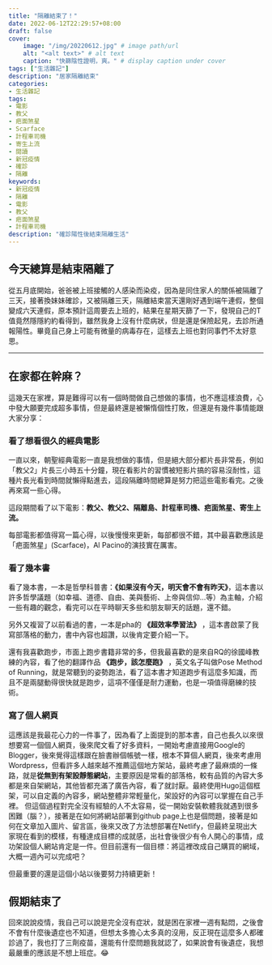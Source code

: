 ```yaml
---
title: "隔離結束了！"
date: 2022-06-12T22:29:57+08:00
draft: false
cover:
    image: "/img/20220612.jpg" # image path/url
    alt: "<alt text>" # alt text
    caption: "快篩陰性證明，爽。" # display caption under cover
tags: ["生活雜記"] 
description: "居家隔離結束"  
categories: 
- 生活雜記
tags: 
- 電影
- 教父
- 疤面煞星
- Scarface
- 計程車司機
- 寄生上流
- 閱讀
- 新冠疫情
- 確診
- 隔離
keywords:
- 新冠疫情
- 隔離
- 電影
- 教父
- 疤面煞星
- 計程車司機
description: "確診陽性後結束隔離生活"
---
```


今天總算是結束隔離了
---

從五月底開始，爸爸被上班接觸的人感染而染疫，因為是同住家人的關係被隔離了三天，接著換妹妹確診，又被隔離三天，隔離結束當天還剛好遇到端午連假，整個變成六天連假，原本預計這周要去上班的，結果在星期天篩了一下，發現自己的T值竟然隱隱約約看得到，雖然我身上沒有什麼病狀，但是還是保險起見，去診所通報陽性。畢竟自己身上可能有微量的病毒存在，這樣去上班也對同事們不太好意思。

---
在家都在幹麻？
---
這幾天在家裡，算是難得可以有一個時間做自己想做的事情，也不應這樣浪費，心中發大願要完成超多事情，但是最終還是被懶惰個性打敗，但還是有幾件事情能跟大家分享：
### 看了想看很久的經典電影
一直以來，朝聖經典電影一直是我想做的事情，但是絕大部分都片長非常長，例如「教父2」片長三小時五十分鐘，現在看影片的習慣被短影片搞的容易沒耐性，這種片長光看到時間就懶得點進去，這段隔離時間總算是努力把這些電影看完。之後再來寫一些心得。

這段期間看了以下電影：**教父、教父2、隔離島、計程車司機、疤面煞星、寄生上流。**

每部電影都值得寫一篇心得，以後慢慢來更新，每部都很不錯，其中最喜歡應該是「疤面煞星」(Scarface)，Al Pacino的演技實在厲害。
### 看了幾本書

看了幾本書，一本是哲學科普書：**《如果沒有今天，明天會不會有昨天》**，這本書以許多哲學議題（如幸福、道德、自由、美與藝術、上帝與信仰…等）為主軸，介紹一些有趣的觀念，看完可以在平時聊天多些和朋友聊天的話題，還不錯。

另外又複習了以前看過的書，一本是pha的 **《超效率學習法》** ，這本書啟蒙了我寫部落格的動力，書中內容也超讚，以後肯定要介紹一下。

還有我喜歡跑步，市面上跑步書籍非常的多，但我最喜歡的是來自RQ的徐國峰教練的內容，看了他的翻譯作品 **《跑步，該怎麼跑》** ，英文名子叫做Pose Method of Running，就是常聽到的姿勢跑法，看了這本書才知道跑步有這麼多知識，而且不是兩腿動得很快就是跑步，這項不僅僅是耐力運動，也是一項值得磨練的技術。

### 寫了個人網頁
這應該是我最花心力的一件事了，因為看了上面提到的那本書，自己也長久以來很想要寫一個個人網頁，後來爬文看了好多資料，一開始考慮直接用Google的Blogger，後來覺得這樣跟在臉書辦個帳號一樣，根本不算個人網頁，後來考慮用Wordpress，但看許多人越來越不推薦這個地方架站，最終考慮了最麻煩的一條路，就是**從無到有架設靜態網站**，主要原因是常看的部落格，較有品質的內容大多都是來自架網站，其他皆都充滿了廣告內容，看了就討厭。最終使用Hugo這個框架，可以自定義的內容多，網站整體非常輕量化，架設好的內容可以掌握在自己手裡。
但這個過程對完全沒有經驗的人不太容易，從一開始安裝軟體我就遇到很多困難（腦？），接著是在如何將網站部署到github page上也是個問題，接著是如何在文章加入圖片、留言區，後來又改了方法想部署在Netlify，但最終呈現出大家現在看到的模樣，有種達成目標的成就感，出社會後很少有令人開心的事情，成功架設個人網站肯定是一件。但目前還有一個目標：將這裡改成自己購買的網域，大概一週內可以完成吧？

但最重要的還是這個小站以後要努力持續更新！


假期結束了
---

回來說說疫情，我自己可以說是完全沒有症狀，就是困在家裡一週有點悶，之後會不會有什麼後遺症也不知道，但想太多擔心太多真的沒用，反正現在這麼多人都確診過了，我也打了三劑疫苗，還能有什麼問題我就認了，如果說會有後遺症，我想最嚴重的應該是不想上班症。:joy: